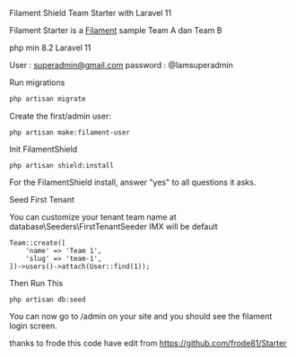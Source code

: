  Filament Shield Team Starter with Laravel 11

Filament Starter is a [Filament](https://filamentphp.com/) 
sample Team A dan Team B

php min 8.2
Laravel 11

User : superadmin@gmail.com
password : 
@Iamsuperadmin


Run migrations

```bash
php artisan migrate
```

Create the first/admin user:

```
php artisan make:filament-user
```

Init FilamentShield

```
php artisan shield:install
```


For the FilamentShield install, answer "yes" to all questions it asks.



Seed First Tenant 


You can customize your tenant team name at database\Seeders\FirstTenantSeeder IMX will be default



```
Team::create([
    'name' => 'Team 1',
    'slug' => 'team-1',
])->users()->attach(User::find(1));

```

Then Run This

```
php artisan db:seed
```

You can now go to /admin on your site and you should see the filament 
login screen. 

thanks to frode
this code have edit from https://github.com/frode81/Starter

